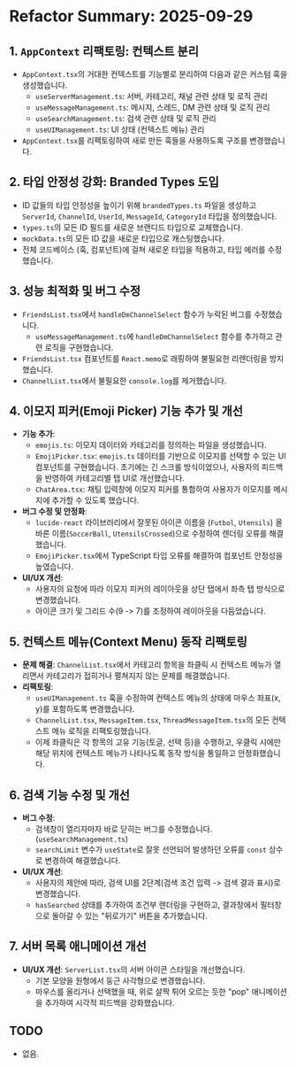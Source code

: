 # Refactor Summary: 2025-09-29

## 1. `AppContext` 리팩토링: 컨텍스트 분리

- `AppContext.tsx`의 거대한 컨텍스트를 기능별로 분리하여 다음과 같은 커스텀 훅을 생성했습니다.
  - `useServerManagement.ts`: 서버, 카테고리, 채널 관련 상태 및 로직 관리
  - `useMessageManagement.ts`: 메시지, 스레드, DM 관련 상태 및 로직 관리
  - `useSearchManagement.ts`: 검색 관련 상태 및 로직 관리
  - `useUIManagement.ts`: UI 상태 (컨텍스트 메뉴) 관리
- `AppContext.tsx`를 리팩토링하여 새로 만든 훅들을 사용하도록 구조를 변경했습니다.

## 2. 타입 안정성 강화: Branded Types 도입

- ID 값들의 타입 안정성을 높이기 위해 `brandedTypes.ts` 파일을 생성하고 `ServerId`, `ChannelId`, `UserId`, `MessageId`, `CategoryId` 타입을 정의했습니다.
- `types.ts`의 모든 ID 필드를 새로운 브랜디드 타입으로 교체했습니다.
- `mockData.ts`의 모든 ID 값을 새로운 타입으로 캐스팅했습니다.
- 전체 코드베이스 (훅, 컴포넌트)에 걸쳐 새로운 타입을 적용하고, 타입 에러를 수정했습니다.

## 3. 성능 최적화 및 버그 수정

- `FriendsList.tsx`에서 `handleDmChannelSelect` 함수가 누락된 버그를 수정했습니다.
  - `useMessageManagement.ts`에 `handleDmChannelSelect` 함수를 추가하고 관련 로직을 구현했습니다.
- `FriendsList.tsx` 컴포넌트를 `React.memo`로 래핑하여 불필요한 리렌더링을 방지했습니다.
- `ChannelList.tsx`에서 불필요한 `console.log`를 제거했습니다.

## 4. 이모지 피커(Emoji Picker) 기능 추가 및 개선

- **기능 추가**:
  - `emojis.ts`: 이모지 데이터와 카테고리를 정의하는 파일을 생성했습니다.
  - `EmojiPicker.tsx`: `emojis.ts` 데이터를 기반으로 이모지를 선택할 수 있는 UI 컴포넌트를 구현했습니다. 초기에는 긴 스크롤 방식이었으나, 사용자의 피드백을 반영하여 카테고리별 탭 UI로 개선했습니다.
  - `ChatArea.tsx`: 채팅 입력창에 이모지 피커를 통합하여 사용자가 이모지를 메시지에 추가할 수 있도록 했습니다.
- **버그 수정 및 안정화**:
  - `lucide-react` 라이브러리에서 잘못된 아이콘 이름을 (`Futbol`, `Utensils`) 올바른 이름(`SoccerBall`, `UtensilsCrossed`)으로 수정하여 렌더링 오류를 해결했습니다.
  - `EmojiPicker.tsx`에서 TypeScript 타입 오류를 해결하여 컴포넌트 안정성을 높였습니다.
- **UI/UX 개선**:
  - 사용자의 요청에 따라 이모지 피커의 레이아웃을 상단 탭에서 좌측 탭 방식으로 변경했습니다.
  - 아이콘 크기 및 그리드 수(9 -> 7)를 조정하여 레이아웃을 다듬었습니다.

## 5. 컨텍스트 메뉴(Context Menu) 동작 리팩토링

- **문제 해결**: `ChannelList.tsx`에서 카테고리 항목을 좌클릭 시 컨텍스트 메뉴가 열리면서 카테고리가 접히거나 펼쳐지지 않는 문제를 해결했습니다.
- **리팩토링**:
  - `useUIManagement.ts` 훅을 수정하여 컨텍스트 메뉴의 상태에 마우스 좌표(x, y)를 포함하도록 변경했습니다.
  - `ChannelList.tsx`, `MessageItem.tsx`, `ThreadMessageItem.tsx`의 모든 컨텍스트 메뉴 로직을 리팩토링했습니다.
  - 이제 좌클릭은 각 항목의 고유 기능(토글, 선택 등)을 수행하고, 우클릭 시에만 해당 위치에 컨텍스트 메뉴가 나타나도록 동작 방식을 통일하고 안정화했습니다.

## 6. 검색 기능 수정 및 개선

- **버그 수정**:
  - 검색창이 열리자마자 바로 닫히는 버그를 수정했습니다. (`useSearchManagement.ts`)
  - `searchLimit` 변수가 `useState`로 잘못 선언되어 발생하던 오류를 `const` 상수로 변경하여 해결했습니다.
- **UI/UX 개선**:
  - 사용자의 제안에 따라, 검색 UI를 2단계(검색 조건 입력 -> 검색 결과 표시)로 변경했습니다.
  - `hasSearched` 상태를 추가하여 조건부 렌더링을 구현하고, 결과창에서 필터창으로 돌아갈 수 있는 "뒤로가기" 버튼을 추가했습니다.

## 7. 서버 목록 애니메이션 개선

- **UI/UX 개선**: `ServerList.tsx`의 서버 아이콘 스타일을 개선했습니다.
  - 기본 모양을 원형에서 둥근 사각형으로 변경했습니다.
  - 마우스를 올리거나 선택했을 때, 위로 살짝 튀어 오르는 듯한 "pop" 애니메이션을 추가하여 시각적 피드백을 강화했습니다.

## TODO

- 없음.